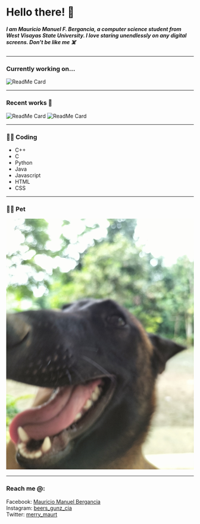 # **Hello there!** 👋



##### I am Mauricio Manuel F. Bergancia, a computer science student from West Visayas State University. I love staring unendlessly on any digital screens. __Don't be like me__ ☠️
________________________________________________________________________________________


### Currently working on...

![ReadMe Card](https://github-readme-stats.vercel.app/api/pin/?username=Mauricio1408&repo=Intro-to-Artificial-Intelligence)  
____________________________________________________________________________________________


### Recent works 🥳

![ReadMe Card](https://github-readme-stats.vercel.app/api/pin/?username=Mauricio1408&repo=CCS-221)     ![ReadMe Card](https://github-readme-stats.vercel.app/api/pin/?username=Mauricio1408&repo=CC-203)

___________________________________________________________________________________________

### 🧑‍💻 Coding
- C++
- C
- Python
- Java
- Javascript
- HTML
- CSS

___________________________________________________________________________________________



### :service_dog: Pet

![Image of my dog at home 3](<Bingo's pic.jpg>)

___________________________________________________________________________________________

### Reach me @:

Facebook: [Mauricio Manuel Bergancia](https://web.facebook.com/mau.bergancia.7/)<br>
Instagram: [beers_gunz_cia](https://web.facebook.com/mau.bergancia.7/)<br>
Twitter: [merry_maurt](https://web.facebook.com/mau.bergancia.7/)<br>




